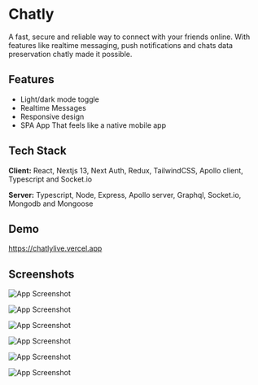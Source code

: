 
# Chatly

A fast, secure and reliable way to connect with your friends online. With features like realtime messaging, push notifications and chats data preservation chatly made it possible.





## Features

- Light/dark mode toggle
- Realtime Messages
- Responsive design
- SPA App That feels like a native mobile app


## Tech Stack

**Client:** React, Nextjs 13, Next Auth, Redux, TailwindCSS, Apollo client, Typescript and Socket.io

**Server:** Typescript, Node, Express, Apollo server, Graphql, Socket.io, Mongodb and Mongoose


## Demo


https://chatlylive.vercel.app
## Screenshots

![App Screenshot](https://upwork-usw2-prod-agora-file-storage.s3.us-west-2.amazonaws.com/profile/portfolio/thumbnail/9dae352cd0f84526c26bd1125af3800d?response-content-disposition=inline;+filename=%22image_large%22;+filename*=utf-8%27%27image_large&X-Amz-Security-Token=IQoJb3JpZ2luX2VjEBYaCXVzLXdlc3QtMiJGMEQCIEKul7wU49NsVNzCewMOI38s8DIE41BAJLFEk/H0VzoqAiBBalcrB6raqs7k4evu0zmTrwJKPy7ckeQEq4VPvvrasyrWBAjP//////////8BEAAaDDczOTkzOTE3MzgxOSIMUm3JMex8KJHignm3KqoE2dLu6Vmslr%2BzUpltu8HxgDaaud0N88lHhQQDAuJ35v6frW1172arWU80NbA/tn5Ll8/a6zxKIvOtT9VYI/m4HKGGQkMWRtqUHyTgIpkNifPYb8x2zbep3N3y6KDF6LsBsqr4qz83Qyh7iV%2BKRmAP2hSUfOqbUSwZHGE9X2akPCE%2BVMQtR9w7BfT5gg%2B5tuO6wHlwqkDt%2Bz6diYCDfiXg3Ycw5ozpnyobLZePxpU/6lmbiZqXxcH1z9/UQOuQMvfbIMp8/xr4zv2yiGQauJjDAlXXYzVCuX5oLNrt/41nAyPtVVpCV%2BwfMxGMF%2BKWOnxJ%2BbuiFyVM8y7L%2BRCRgtp42DZYvPwlYhrdo1nIuexctfiWdqZ575gTRB/9pKRYH9CP%2BoSUDh9B3sIPoTRkie6N%2B8yc2VBM%2BW8MiGl68dShnGeGTwhw73COVH9Sjzwo4qyNRea9LYAP0NBVaqDsH3rDlDLk6ft6y%2B1mjCrMfMDsr9hxoyraM8ewgw9Xo9uvZoSUmZi4ds8AcIBhHfnCbBIwdk0Chw10UXxuzkuUU5iwSB19s8tCy7%2BHLQCg1GgB7ibL2nDpxnwRsY8dtPzck3Qsc8v4E2KAkQpsCtDuUB2lF4l0AOE/mY4tD95QuBzzLwidtpGtjAkyhZRcmEA%2BGrPjdQpzFmAUmiLYOHp0FaO/hlklHTHrmk4C/6odsS695jQeYuyGUoMnKDIZXTBomxaE3UW2lnNIzZqzQDAwkJXAoAY6qAFYQoUJbTecG8uly7w6VLhKW8%2B9NAZnD7Ac6E%2B2stKmOBiw3IzgCnHg4aAlE2C15EueQkjKKUcVKQXynjNy6ulIr4b7yzvkFB%2BrTMF4zSjVKghSTJfsaHoygoPR3Xps30mrcPTyqLOjTUXiCn2PIdGUWOMbSS8DHNE%2BC2Aspy0MKq3dF/fhgUW/uWkfJLINfuCeCVW3fle9AwnEdlkGt/NifX2lmN7BSjM=&X-Amz-Algorithm=AWS4-HMAC-SHA256&X-Amz-Date=20230314T090111Z&X-Amz-SignedHeaders=host&X-Amz-Expires=900&X-Amz-Credential=ASIA2YR6PYW5SE3QNSGW/20230314/us-west-2/s3/aws4_request&X-Amz-Signature=c073f5a4ba576d905e70f10e9e42fd153d196d8e9dde0915070259e103fb07d9)


![App Screenshot](https://upwork-usw2-prod-agora-file-storage.s3.us-west-2.amazonaws.com/profile/portfolio/thumbnail/a3e34da481814b55a0bf29da1ca62af1?response-content-disposition=inline;+filename=%22image_large%22;+filename*=utf-8%27%27image_large&X-Amz-Security-Token=IQoJb3JpZ2luX2VjEBgaCXVzLXdlc3QtMiJIMEYCIQD/%2BxhXDlCIcXc0bv32aPxk9X2W2EZbjUjGODF7RiyV8QIhAI%2BMC2XMnUn7jEJFLkja50KQbqganQC8lYG5hM4YasTsKtYECNH//////////wEQABoMNzM5OTM5MTczODE5IgyEqCo5gerWrZXulMEqqgSrMMfhsS4su2hlyAlXFV78QYnhwI%2BHzmLw5sfui5eAfZvMyMPPpjUOhYLwZBoEm4HQB5AwKNtgWdQYSZQqJiovAQfXpA3DZFFqodJeu3A6sHNRgABqyMOxL2JijRcFuzljTgHRat%2Bo/JsRhGgjpeZkj0zlrbJBa%2BHlKvIE1ud%2BfNW5M4HkHmzOE29x34UyGG7mAXUmGZ1tbgGp/51VveGy9qzDMd9W%2BCRAIceVOPnNwF3TLBcV1Dhnv90UoGGbqPFBLbdxQ8C2Jve8VaQ/K8wuyzLgJaVN5PJl8%2BH/U3%2B3TflvRAA8XtMn34EOJ%2Bhc364XGZvV9d7sQWBSj2xtJ3hPrP2Cg47xvahXbLLnB37QccenB6W21XDhprsgOfVSpsKFGMw5HteFTxecwwnMpYbTr%2BrCKgGwA%2BW6%2B4UkkFG%2BYWB9y1Y/v6D9Owt7iAxv4QnhbHAchPV6E7KpT9ijkDAAh3%2Bu4d1VUz9g6ta3zjvEczcLhB2KlemeePDlQgo8/tK32cFuUAS%2Bd4X0d5JNU9oxFP8pjaurh3wUrMG6ZSQ3uzeoe%2Bj1pGLjk3xgLX%2Bv%2BkL/xltGdoQloNbiRabzpTDcyvNg2SBE6w6XdujjUAiZSm9fqycILWL7hjCGzSAkB8Vz7gFPDqjNjw/hqPOKhmy2JgfUgz%2Bk98dyuH8fBT3jCkR84PJ/o5FEn3p4NO69HBNJkzxB9tdLBKbhRbqq4qHznYaYYYo1zmyRVzCg2MCgBjqmAfHA8L8DcacYqj%2BDLXqCJd%2B5GchMB0PUNcne95OLIUdu8J0/ZCoghYMvVLmrIlC52mGPpHRtVGKPrOHzDiXwEF6zfnHI09Jd02SDp91o7DtkP%2BNgKp6F1c/w1AS82xNKcbRDEuh9PoItELq8arVUw3iq89bnJpIl21vDQNXlCR5%2B2fqOLNCTnz3eqr7rCm/y3z0qu5XjHkvdhrJZmLa4KkPYWuqDDk0=&X-Amz-Algorithm=AWS4-HMAC-SHA256&X-Amz-Date=20230314T091124Z&X-Amz-SignedHeaders=host&X-Amz-Expires=900&X-Amz-Credential=ASIA2YR6PYW575PJENXF/20230314/us-west-2/s3/aws4_request&X-Amz-Signature=19f81ebf383267e4cc2a0013e46e894662f30e39058124ef997c84f5fb06b61f)


![App Screenshot](https://upwork-usw2-prod-agora-file-storage.s3.us-west-2.amazonaws.com/profile/portfolio/thumbnail/abfcc60b8554750727611c39c266c3e8?response-content-disposition=inline;+filename=%22image_large%22;+filename*=utf-8%27%27image_large&X-Amz-Security-Token=IQoJb3JpZ2luX2VjEBgaCXVzLXdlc3QtMiJHMEUCIDf5wz%2BRDMT5nHEgPO14yaEu8iPZ59bBYnNQMTuqcgBvAiEA4XhBrNiu75Eukg1sJFYey/wHO0em5Z9whSgGTM7MJMgq1gQI0f//////////ARAAGgw3Mzk5MzkxNzM4MTkiDNL07sliD6bgpxReIyqqBCToTT6jlK8%2B40TOgQQAbN3vezA0jtgW5Qs3Bgt35d%2BrJ3pKBsc3f%2BmnvQFgKnrAdsudEFyKyJaJfqZ1me3rCOAsUQVBQNmCxHbBPdfCPe0cUpsB/YxWjSIDGz7yCHCLEiRjtJvX%2BxOLJzjcm1qI86cofElsv7ZsF0P35oQI7oB4Z/dnoEN2oEmGuOZo6kt/o5Ru9/V54u3nplcqPibglxEuryJ%2BS1Sqv1kQIkPbzVyiF7CjbhkjtpzhyJFOZ1OnPrjWjO2vJfRRhvTCO6VpLZSb9E3%2BbWK9rMfUmizzRzXdONYT2/WKyxJQvSJ8olEVGE6RpL74gzrYJBaiDWCgYe6IMsuummDeaIWczGY5N2JRUnPKKwJpLuFbm%2BceF7PIq1mgHf6D%2B7e3wjugPlboOaVPkOE4L40IisJ326bu%2BNCzcDmVfHRaLzLz7HA4iqevUXD3ztaTRB2LYYZklvObgqYvx78jAdhCg13thoRcbtRi7gRlmKgfwuq/yv%2BWtTHEJFkxi/bEiJCVMGhVeXN6PxrvqN4taMpOi6wqOE6xJb0cq7b/Thu2DYuajvFk52pYK3QB9ba2VWJeSDyetz8NiyJPSad0kp47bldVwXt3pymtpf6N7zvYNwy3AeoCjtHlw/SngKQ3BOPT4vDEYoQse1hXmAIxsbemd0kec8tXfzFCjlTvx/XunxWk0u/QS/6c4qgZ4Fniltzkvh2/OYPaLqAP7tRb/qszqBc9MP7ZwKAGOqcB4Caak92kUZWYYasy15PAdhzBOf/f6duC5pHNq9J30EIabR/Khs2Sp4aUU9lWcxk0AJ%2BqbeydfoJHsDRTOl1gqWk6SvhcPWlbcRqesyb/FdXm8NIcBJ0/OhcY/ulJlbqHO9W2Amcwse6tSbuYQLKNqecP25u2N0pdYFlf4GHPCEJDL1ZY/RESY4GK6PxV/AYx9f8PVaWQr2SRE4d8rq3727x1lczri9c=&X-Amz-Algorithm=AWS4-HMAC-SHA256&X-Amz-Date=20230314T091128Z&X-Amz-SignedHeaders=host&X-Amz-Expires=900&X-Amz-Credential=ASIA2YR6PYW5X6ZFG4QS/20230314/us-west-2/s3/aws4_request&X-Amz-Signature=ef0898a4c9a4bd666f74746104710a5f7775bc2caafb8a8c5eaaf01d0e4e5f93)



![App Screenshot](https://upwork-usw2-prod-agora-file-storage.s3.us-west-2.amazonaws.com/profile/portfolio/thumbnail/88664e1ec1083baa0538f6a3aae73bf6?response-content-disposition=inline;+filename=%22image_large%22;+filename*=utf-8%27%27image_large&X-Amz-Security-Token=IQoJb3JpZ2luX2VjEBgaCXVzLXdlc3QtMiJHMEUCIDf5wz%2BRDMT5nHEgPO14yaEu8iPZ59bBYnNQMTuqcgBvAiEA4XhBrNiu75Eukg1sJFYey/wHO0em5Z9whSgGTM7MJMgq1gQI0f//////////ARAAGgw3Mzk5MzkxNzM4MTkiDNL07sliD6bgpxReIyqqBCToTT6jlK8%2B40TOgQQAbN3vezA0jtgW5Qs3Bgt35d%2BrJ3pKBsc3f%2BmnvQFgKnrAdsudEFyKyJaJfqZ1me3rCOAsUQVBQNmCxHbBPdfCPe0cUpsB/YxWjSIDGz7yCHCLEiRjtJvX%2BxOLJzjcm1qI86cofElsv7ZsF0P35oQI7oB4Z/dnoEN2oEmGuOZo6kt/o5Ru9/V54u3nplcqPibglxEuryJ%2BS1Sqv1kQIkPbzVyiF7CjbhkjtpzhyJFOZ1OnPrjWjO2vJfRRhvTCO6VpLZSb9E3%2BbWK9rMfUmizzRzXdONYT2/WKyxJQvSJ8olEVGE6RpL74gzrYJBaiDWCgYe6IMsuummDeaIWczGY5N2JRUnPKKwJpLuFbm%2BceF7PIq1mgHf6D%2B7e3wjugPlboOaVPkOE4L40IisJ326bu%2BNCzcDmVfHRaLzLz7HA4iqevUXD3ztaTRB2LYYZklvObgqYvx78jAdhCg13thoRcbtRi7gRlmKgfwuq/yv%2BWtTHEJFkxi/bEiJCVMGhVeXN6PxrvqN4taMpOi6wqOE6xJb0cq7b/Thu2DYuajvFk52pYK3QB9ba2VWJeSDyetz8NiyJPSad0kp47bldVwXt3pymtpf6N7zvYNwy3AeoCjtHlw/SngKQ3BOPT4vDEYoQse1hXmAIxsbemd0kec8tXfzFCjlTvx/XunxWk0u/QS/6c4qgZ4Fniltzkvh2/OYPaLqAP7tRb/qszqBc9MP7ZwKAGOqcB4Caak92kUZWYYasy15PAdhzBOf/f6duC5pHNq9J30EIabR/Khs2Sp4aUU9lWcxk0AJ%2BqbeydfoJHsDRTOl1gqWk6SvhcPWlbcRqesyb/FdXm8NIcBJ0/OhcY/ulJlbqHO9W2Amcwse6tSbuYQLKNqecP25u2N0pdYFlf4GHPCEJDL1ZY/RESY4GK6PxV/AYx9f8PVaWQr2SRE4d8rq3727x1lczri9c=&X-Amz-Algorithm=AWS4-HMAC-SHA256&X-Amz-Date=20230314T091131Z&X-Amz-SignedHeaders=host&X-Amz-Expires=900&X-Amz-Credential=ASIA2YR6PYW5X6ZFG4QS/20230314/us-west-2/s3/aws4_request&X-Amz-Signature=98ce55fbf64e9df164785b6a44eaecac79a816e699d1048188c80b3ac2da2fc9)


![App Screenshot](https://upwork-usw2-prod-agora-file-storage.s3.us-west-2.amazonaws.com/profile/portfolio/thumbnail/7b1bc5d7fbc5b6f94fe67020662af8a2?response-content-disposition=inline;+filename=%22image_large%22;+filename*=utf-8%27%27image_large&X-Amz-Security-Token=IQoJb3JpZ2luX2VjEBkaCXVzLXdlc3QtMiJHMEUCIHi34iryqpWKk8UFeh8Mb7GQf%2BlRwJeugE1Gaw7oHqjmAiEA1P46d8%2BkeDFC5rho0rPNqv9MAUdOURNSiBsBxZeWQ44q1gQI0v//////////ARAAGgw3Mzk5MzkxNzM4MTkiDNH4vDUot3pWWanUZiqqBJOk2YDk9elu4o4OahjEUTsvU0wL6PPGi14LkRWei1fJsgaTDFe0ef%2BYcP%2BP7HA4BdqC%2BAra7e1ahZiYHCE%2BNTjqVsiJfnoQGM/Nxa2lntCPzoGY8UNnAszWGJYLw8kybrAJEESCPa/fC4ex45zYDGeHH00l/vmOVwGpkAJ/PGekohA6TsO9QxQ3az928bbGXlhvigfta2tOkaelk56Dkx6tzkoAbVdj11DB6UBvEAa29HXfXeNkcABFvu4nafg6eFinIU6VCBuk6xVrrPKXELqqXEVqiqYtPoE%2BVrmggMGbwlsfqDipCqEOfmbpySLONt2aR1IUDm71o5ta65bgXxfO02yjyWcGMaTgO1cxwXKxRNzaZ/iNtQNvAxRrfRsZvajnIyK6ONfRB%2BqUiwJRLlb2/umWlMOZrm8CBCkbmzcund15jsN%2BrwUzZ/0M5Vn2P/5WWy1UiNUMrki8rxTj%2BUNJntRJ5hbrd/E/S%2BK/Goji8tYxwl/BIKljF0P5hFrLXEn%2Bd0tQ7AJm57Bqw9LEzA0pxYOpyoS3a4uJDFw64mUZzya/WYojrHu9m2HSvyfJC1XqQKZhxasCxcWctpljv7lMHwyBjEczeQgFurNK7UtlKpMbKPSOFmp%2Ba9vC8t/rQUCJBheNsytFPJNJoi%2BYETcaL1zy/yWTrzjM4DH/MBY6uMubQ4QcktVRTiRiSn8PWYb0y4FAAUjC7iy4/VPJKEoOJAsYo5ezFoFrMPbewKAGOqcBC5rzLXM2E9mtDBOh/Q8zE7AzW/gdm2onYdrVTbmbY%2BFLcnkEuai4ed8xX/2l8ju4vGHp%2BtvbXbfz6PEuQgroRHGwFKAYUnXnexVMhO2BGpjVotvtyLg19Nd6PMBBnRJme/TlzxF0jWqiU/cq/11EAeD8Mi%2BXkJIQk1zk02pGoUzCjbd6EoCkPwEfu7KmuLVTCKg0ivxqn33Mu9kej99hAT2H0k/gs7M=&X-Amz-Algorithm=AWS4-HMAC-SHA256&X-Amz-Date=20230314T091134Z&X-Amz-SignedHeaders=host&X-Amz-Expires=899&X-Amz-Credential=ASIA2YR6PYW5354VXZMK/20230314/us-west-2/s3/aws4_request&X-Amz-Signature=324c265e0b543999f6737f1efde60e923c169914d2e31b24569fccb69f2f5a93)


![App Screenshot](https://upwork-usw2-prod-agora-file-storage.s3.us-west-2.amazonaws.com/profile/portfolio/thumbnail/2b98598494e876cb673435badd22f455?response-content-disposition=inline;+filename=%22image_large%22;+filename*=utf-8%27%27image_large&X-Amz-Security-Token=IQoJb3JpZ2luX2VjEBkaCXVzLXdlc3QtMiJHMEUCIQCIohM5shRuvlQcAOdkz5D54AZFSVYZ4oN%2Bdvd9AkAcTgIgE%2BeAFIXbLm7Qm0SRwV%2BCWkt5WulYNRn/Raj2aolBYp0q1gQI0v//////////ARAAGgw3Mzk5MzkxNzM4MTkiDIuaduGg81jzB8EawyqqBLSvwIeZcIOqYN2jPvFGap51/FEY7W2HaMAGEkRJu443un7t/aHP8DQrDaCodY5oIHZFRgYu4OFUtZ5BThVaFLTX8eGVlLwcvDzaqtfJwPdBwM%2B18Fu8mPnZfRb9PG0l/AA0tSxSz0IHcc0wnouKL35Y97jPOSH6tXMIuQ0aWFLFj1gaRtlNrUhx%2B076hlI6Xtw/jq3cRC2WENGM7HI/eEItKB7/LHclKIw5UX0yha62seMT2tIBxKPYS/oz6%2BqhS6V9QzaJHa4dutnM%2BXAFTqJ7R6uYPxA9HTeIEm5nMn/vje2DpIJIS3U6Xii0xp37FmdrFlxmaAQUIM9Blro6GvHtqs183DtxwGpl%2Bl3DCq%2B5gydM1KQxBPo3rULEDqewz6MDDh0OtRBVQKigZI8ZFKiBStSJMmJp/WFGLLW0/UtaNtXbN44b0kq1ybOspPPb8gY%2B2p44KFY1iSA4JLZJ8NTq/BrDDrb5qyIPzIg5Kvd7cPtnIS%2BOkdPW2SLUC4mlEMvjqT8NV8fmXqmWncIndTxzs4Xo8Dzj0A8N%2B2ns7T7XATSzwSK%2BceaL2f6Ybjf5GYncNYsuTQQToOvr/oHInt1nuMXWAYYR6eXEg5b6u3SCzg9BzQ53bsOqfGK2PAnrofn5CWDZ03R77vHymtURvFlsNIlkyQkIZIv9f7Le85pk/cI90vy69BWZzTpMYHy2ZtOFbJ1Q5kK6oM%2Bukxi4QWkLmHP3EEJJOhcRMOvfwKAGOqcBbyuRMo8JTyCCD6Ej/GPjVyH74xN9XGw6nF9YNRsw7%2B8cn%2B4mCgc3hM390i4fdo7mb6MaH68cW5cYFvPpTD2f8oFmUTBkiI2OOSoJlj3fJUAx83xGIRlDReL1i7zWFvtlw3YgEQtegZeweLFfc7qg91DtTkhLOlY0R4eA/XVKSjO5qE4t%2BiW0gDNAqOgIeUAvtyYAWhfbVfb1/4vi0cid6cyOjRR5XRc=&X-Amz-Algorithm=AWS4-HMAC-SHA256&X-Amz-Date=20230314T091137Z&X-Amz-SignedHeaders=host&X-Amz-Expires=900&X-Amz-Credential=ASIA2YR6PYW5VQGSKJEX/20230314/us-west-2/s3/aws4_request&X-Amz-Signature=adf8d397cd30e2aedb0fecc4e213a2e3f3db2087e8c6299ed74639084d1fbd37)




